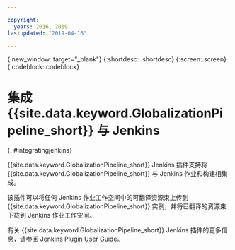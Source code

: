 ```yaml
---

copyright:
  years: 2016, 2019
lastupdated: "2019-04-16"

---
```


{:new_window: target="_blank"}
{:shortdesc: .shortdesc}
{:screen:.screen}
{:codeblock:.codeblock}

# 集成 {{site.data.keyword.GlobalizationPipeline_short}} 与 Jenkins
{: #integratingjenkins}

{{site.data.keyword.GlobalizationPipeline_short}} Jenkins 插件支持将 {{site.data.keyword.GlobalizationPipeline_short}} 与 Jenkins 作业和构建相集成。

该插件可以将任何 Jenkins 作业工作空间中的可翻译资源束上传到 {{site.data.keyword.GlobalizationPipeline_short}} 实例，并将已翻译的资源束下载到 Jenkins 作业工作空间。

有关 {{site.data.keyword.GlobalizationPipeline_short}} Jenkins 插件的更多信息，请参阅 [Jenkins Plugin User Guide](http://jenkinsci.github.io/ibm-g11n-pipeline-plugin)。
